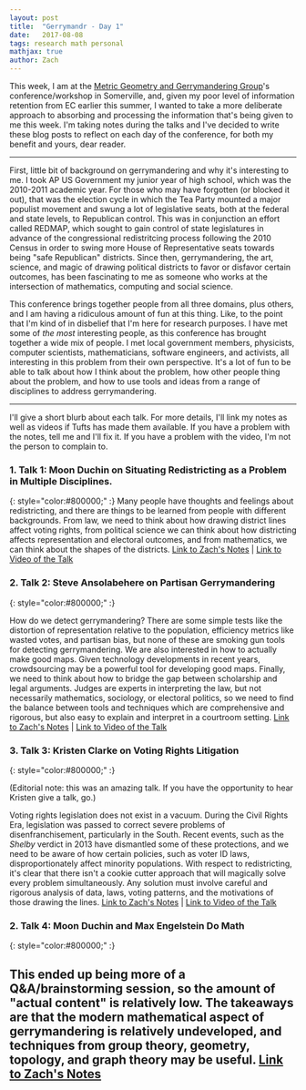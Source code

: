 ```yaml
---
layout: post
title:  "Gerrymandr - Day 1"
date:   2017-08-08
tags: research math personal
mathjax: true
author: Zach
---
```


This week, I am at the [Metric Geometry and Gerrymandering Group](sites.tufts.edu/gerrymandr)'s conference/workshop in Somerville, and, given my poor level of information retention from EC earlier this summer, I wanted to take a more deliberate approach to absorbing and processing the information that's being given to me this week.  I'm taking notes during the talks and I've decided to write these blog posts to reflect on each day of the conference, for both my benefit and yours, dear reader.

----



First, little bit of background on gerrymandering and why it's interesting to me.  I took AP US Government my junior year of high school, which was the 2010-2011 academic year.  For those who may have forgotten (or blocked it out), that was the election cycle in which the Tea Party mounted a major populist movement and swung a lot of legislative seats, both at the federal and state levels, to Republican control.  This was in conjunction an effort called REDMAP, which sought to gain control of state legislatures in advance of the congressional redistritcing process following the 2010 Census in order to swing more House of Representative seats towards being "safe Republican" districts.  Since then, gerrymandering, the art, science, and magic of drawing political districts to favor or disfavor certain outcomes, has been fascinating to me as someone who works at the intersection of mathematics, computing and social science.


This conference brings together people from all three domains, plus others, and I am having a ridiculous amount of fun at this thing.  Like, to the point that I'm kind of in disbelief that I'm here for research purposes.  I have met some of *the most* interesting people, as this conference has brought together a wide mix of people.  I met local government members, physicists, computer scientists, mathematicians, software engineers, and activists, all interesting in this problem from their own perspective.  It's a lot of fun to be able to talk about how I think about the problem, how other people thing about the problem, and how to use tools and ideas from a range of disciplines to address gerrymandering.

----

I'll give a short blurb about each talk.  For more details, I'll link my notes as well as videos if Tufts has made them available.  If you have a problem with the notes, tell me and I'll fix it.  If you have a problem with the video, I'm not the person to complain to.

### 1. Talk 1: Moon Duchin on Situating Redistricting as a Problem in Multiple Disciplines. 
{: style="color:#800000;" :} 
Many people have thoughts and feelings about redistricting, and there are things to be learned from people with different backgrounds.  From law, we need to think about how drawing district lines affect voting rights, from political science we can think about how districting affects representation and electoral outcomes, and from mathematics, we can think about the shapes of the districts. [Link to Zach's Notes](http://zachschutzman.com) \| [Link to Video of the Talk](sites.tufts.edu/gerrymandr)

### 2. Talk 2: Steve Ansolabehere on Partisan Gerrymandering 
{: style="color:#800000;" :} 

How do we detect gerrymandering?  There are some simple tests like the distortion of representation relative to the population, efficiency metrics like wasted votes, and partisan bias, but none of these are smoking gun tools for detecting gerrymandering.  We are also interested in how to actually make good maps. Given technology developments in recent years, crowdsourcing may be a powerful tool for developing good maps.  Finally, we need to think about how to bridge the gap between scholarship and legal arguments.  Judges are experts in interpreting the law, but not necessarily mathematics, sociology, or electoral politics, so we need to find the balance between tools and techniques which are comprehensive and rigorous, but also easy to explain and interpret in a courtroom setting. [Link to Zach's Notes](http://zachschutzman.com) \| [Link to Video of the Talk](sites.tufts.edu/gerrymandr)


### 3. Talk 3: Kristen Clarke on Voting Rights Litigation
{: style="color:#800000;" :} 

(Editorial note: this was an amazing talk.  If you have the opportunity to hear Kristen give a talk, go.)

Voting rights legislation does not exist in a vacuum.  During the Civil Rights Era, legislation was passed to correct severe problems of disenfranchisement, particularly in the South.  Recent events, such as the *Shelby* verdict in 2013 have dismantled some of these protections, and we need to be aware of how certain policies, such as voter ID laws, disproportionately affect minority populations.  With respect to redistricting, it's clear that there isn't a cookie cutter approach that will magically solve every problem simultaneously.  Any solution must involve careful and rigorous analysis of data, laws, voting patterns, and the motivations of those drawing the lines. [Link to Zach's Notes](http://zachschutzman.com) \| [Link to Video of the Talk](sites.tufts.edu/gerrymandr)


### 2. Talk 4: Moon Duchin and Max Engelstein Do Math 
{: style="color:#800000;" :} 

This ended up being more of a Q&A/brainstorming session, so the amount of "actual content" is relatively low.  The takeaways are that the modern mathematical aspect of gerrymandering is relatively undeveloped, and techniques from group theory, geometry, topology, and graph theory may be useful. [Link to Zach's Notes](http://zachschutzman.com)
----


